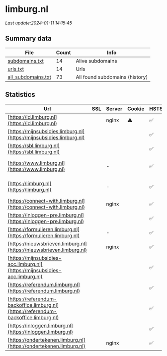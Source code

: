 # limburg.nl
*Last update:2024-01-11 14:15:45*
## Summary data
| File       | Count | Info |
|------------|-------|------|
|[subdomains.txt](/data/limburg/subdomains.txt)|14|Alive subdomains|
|[urls.txt](/data/limburg/urls.txt)|14|Urls|
|[all_subdomains.txt](/data/limburg/all_subdomains.txt)|73|All found subdomains (history)|
## Statistics
| Url | SSL | Server | Cookie | HSTS | CSP | XFO | XXP | RP | Tech |
|------------|-------|------|------|------|------|------|------|------|------|
|[https://id.limburg.nl](https://id.limburg.nl)| |nginx|:warning: |:white_check_mark: |:white_check_mark: |:white_check_mark: |:white_check_mark: |HSTS|
|[https://mijnsubsidies.limburg.nl](https://mijnsubsidies.limburg.nl)| | | |:white_check_mark: |:white_check_mark: |:white_check_mark: |:white_check_mark: |HSTS|
|[https://sbl.limburg.nl](https://sbl.limburg.nl)| | | |:white_check_mark: | | | |:white_check_mark: |HSTS|
|[https://www.limburg.nl](https://www.limburg.nl)| |-| |:white_check_mark: |:white_check_mark: |:white_check_mark: |:white_check_mark: |HSTS Microsoft ASP.N...|
|[https://limburg.nl](https://limburg.nl)| |-| |:white_check_mark: |:white_check_mark: |:white_check_mark: |:white_check_mark: |HSTS Microsoft ASP.N...|
|[https://connect-with.limburg.nl](https://connect-with.limburg.nl)| |nginx| |:white_check_mark: | |:white_check_mark: | |:white_check_mark: |HSTS Nginx|
|[https://inloggen-pre.limburg.nl](https://inloggen-pre.limburg.nl)| | | |:white_check_mark: | | | |:white_check_mark: |HSTS|
|[https://formulieren.limburg.nl](https://formulieren.limburg.nl)| |-| |:white_check_mark: |:white_check_mark: |:white_check_mark: |:white_check_mark: |HSTS|
|[https://nieuwsbrieven.limburg.nl](https://nieuwsbrieven.limburg.nl)| |nginx| |:white_check_mark: | |:white_check_mark: |:white_check_mark: |:white_check_mark: |HSTS Nginx|
|[https://mijnsubsidies-acc.limburg.nl](https://mijnsubsidies-acc.limburg.nl)| | | |:white_check_mark: |:white_check_mark: |:white_check_mark: |:white_check_mark: |HSTS|
|[https://referendum.limburg.nl](https://referendum.limburg.nl)| | | |:white_check_mark: |:white_check_mark: |:white_check_mark: |:white_check_mark: |HSTS|
|[https://referendum-backoffice.limburg.nl](https://referendum-backoffice.limburg.nl)| | | |:white_check_mark: | |:white_check_mark: |:white_check_mark: |:white_check_mark: |HSTS|
|[https://inloggen.limburg.nl](https://inloggen.limburg.nl)| | | |:white_check_mark: | | | |:white_check_mark: |HSTS|
|[https://ondertekenen.limburg.nl](https://ondertekenen.limburg.nl)| |nginx| |:white_check_mark: | |:white_check_mark: | |:white_check_mark: |HSTS Nginx|
